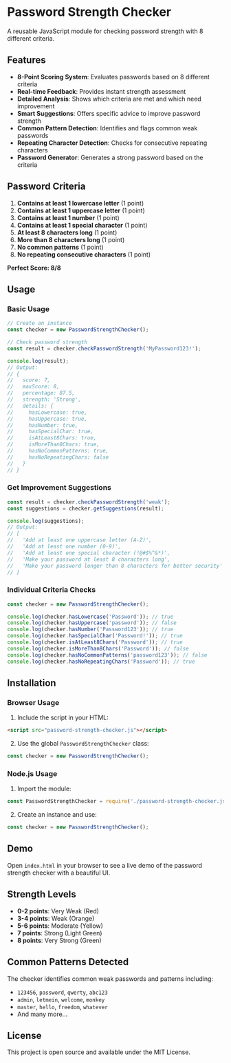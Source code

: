 # Password Strength Checker

A reusable JavaScript module for checking password strength with 8 different criteria.

## Features

- **8-Point Scoring System**: Evaluates passwords based on 8 different criteria
- **Real-time Feedback**: Provides instant strength assessment
- **Detailed Analysis**: Shows which criteria are met and which need improvement
- **Smart Suggestions**: Offers specific advice to improve password strength
- **Common Pattern Detection**: Identifies and flags common weak passwords
- **Repeating Character Detection**: Checks for consecutive repeating characters
- **Password Generator**: Generates a strong password based on the criteria

## Password Criteria

1. **Contains at least 1 lowercase letter** (1 point)
2. **Contains at least 1 uppercase letter** (1 point)
3. **Contains at least 1 number** (1 point)
4. **Contains at least 1 special character** (1 point)
5. **At least 8 characters long** (1 point)
6. **More than 8 characters long** (1 point)
7. **No common patterns** (1 point)
8. **No repeating consecutive characters** (1 point)

**Perfect Score: 8/8**

## Usage

### Basic Usage

```javascript
// Create an instance
const checker = new PasswordStrengthChecker();

// Check password strength
const result = checker.checkPasswordStrength('MyPassword123!');

console.log(result);
// Output:
// {
//   score: 7,
//   maxScore: 8,
//   percentage: 87.5,
//   strength: 'Strong',
//   details: {
//     hasLowercase: true,
//     hasUppercase: true,
//     hasNumber: true,
//     hasSpecialChar: true,
//     isAtLeast8Chars: true,
//     isMoreThan8Chars: true,
//     hasNoCommonPatterns: true,
//     hasNoRepeatingChars: false
//   }
// }
```

### Get Improvement Suggestions

```javascript
const result = checker.checkPasswordStrength('weak');
const suggestions = checker.getSuggestions(result);

console.log(suggestions);
// Output:
// [
//   'Add at least one uppercase letter (A-Z)',
//   'Add at least one number (0-9)',
//   'Add at least one special character (!@#$%^&*)',
//   'Make your password at least 8 characters long',
//   'Make your password longer than 8 characters for better security'
// ]
```

### Individual Criteria Checks

```javascript
const checker = new PasswordStrengthChecker();

console.log(checker.hasLowercase('Password')); // true
console.log(checker.hasUppercase('password')); // false
console.log(checker.hasNumber('Password123')); // true
console.log(checker.hasSpecialChar('Password!')); // true
console.log(checker.isAtLeast8Chars('Password')); // true
console.log(checker.isMoreThan8Chars('Password')); // false
console.log(checker.hasNoCommonPatterns('password123')); // false
console.log(checker.hasNoRepeatingChars('Password')); // true
```

## Installation

### Browser Usage

1. Include the script in your HTML:
```html
<script src="password-strength-checker.js"></script>
```

2. Use the global `PasswordStrengthChecker` class:
```javascript
const checker = new PasswordStrengthChecker();
```

### Node.js Usage

1. Import the module:
```javascript
const PasswordStrengthChecker = require('./password-strength-checker.js');
```

2. Create an instance and use:
```javascript
const checker = new PasswordStrengthChecker();
```

## Demo

Open `index.html` in your browser to see a live demo of the password strength checker with a beautiful UI.

## Strength Levels

- **0-2 points**: Very Weak (Red)
- **3-4 points**: Weak (Orange)
- **5-6 points**: Moderate (Yellow)
- **7 points**: Strong (Light Green)
- **8 points**: Very Strong (Green)

## Common Patterns Detected

The checker identifies common weak passwords and patterns including:
- `123456`, `password`, `qwerty`, `abc123`
- `admin`, `letmein`, `welcome`, `monkey`
- `master`, `hello`, `freedom`, `whatever`
- And many more...

## License

This project is open source and available under the MIT License.
